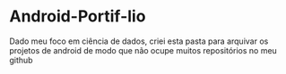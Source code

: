 # Android-Portif-lio
Dado meu foco em ciência de dados, criei esta pasta para arquivar os projetos de android de modo que não ocupe muitos repositórios no meu github
